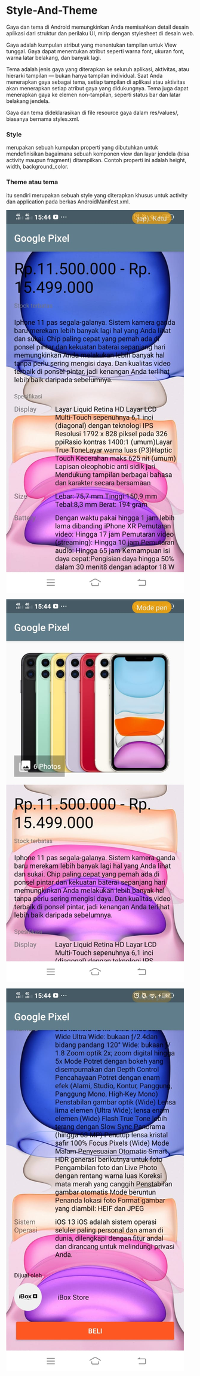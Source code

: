 # Style-And-Theme

Gaya dan tema di Android memungkinkan Anda memisahkan detail desain aplikasi dari struktur dan perilaku UI, mirip dengan stylesheet di desain web.

Gaya adalah kumpulan atribut yang menentukan tampilan untuk View tunggal. Gaya dapat menentukan atribut seperti warna font, ukuran font, warna latar belakang, dan banyak lagi.

Tema adalah jenis gaya yang diterapkan ke seluruh aplikasi, aktivitas, atau hierarki tampilan — bukan hanya tampilan individual. Saat Anda menerapkan gaya sebagai tema, setiap tampilan di aplikasi atau aktivitas akan menerapkan setiap atribut gaya yang didukungnya. Tema juga dapat menerapkan gaya ke elemen non-tampilan, seperti status bar dan latar belakang jendela.

Gaya dan tema dideklarasikan di file resource gaya dalam res/values/, biasanya bernama styles.xml.

### Style 
merupakan sebuah kumpulan properti yang dibutuhkan untuk mendefinisikan bagaimana sebuah komponen view dan layar jendela (bisa activity maupun fragment) ditampilkan. Contoh properti ini adalah height, width, background_color.

### Theme atau tema
itu sendiri merupakan sebuah style yang diterapkan khusus untuk activity dan application pada berkas AndroidManifest.xml.

![Alt Text](https://github.com/inamyrpl28/Style-And-Theme/blob/master/Style%20and%20Theme/2.jpeg)

![Alt Text](https://github.com/inamyrpl28/Style-And-Theme/blob/master/Style%20and%20Theme/3.jpeg)

![Alt Text](https://github.com/inamyrpl28/Style-And-Theme/blob/master/Style%20and%20Theme/4.jpeg)
